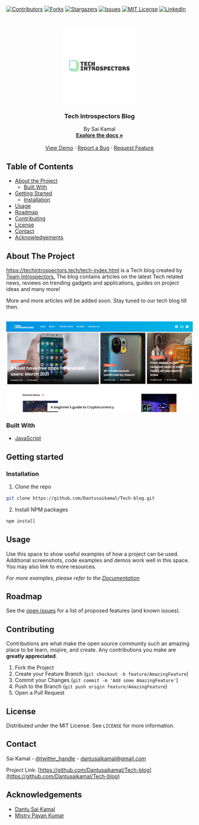 
[![Contributors][contributors-shield]][contributors-url]
[![Forks][forks-shield]][forks-url]
[![Stargazers][stars-shield]][stars-url]
[![Issues][issues-shield]][issues-url]
[![MIT License][license-shield]][license-url]
[![LinkedIn][linkedin-shield]][linkedin-url]

<!-- PROJECT LOGO -->
<br />
<p align="center">
  <a href="https://github.com/Dantusaikamal/Tech-blog">
    <img src="images/logo-black.png" alt="Logo" width="200" height="200">
  </a>

  <h3 align="center">Tech Introspectors Blog</h3>

  <p align="center">
    By Sai Kamal
    <br>
    <a href="https://github.com/Dantusaikamal/Tech-blog"><strong>Explore the docs »</strong></a>
    <br />
    <br />
    <a href="https://github.com/Dantusaikamal/Tech-blog">View Demo</a>
    ·
    <a href="https://github.com/Dantusaikamal/Tech-blog/issues">Report a Bug</a>
    ·
    <a href="https://github.com/Dantusaikamal/Tech-blog/issues">Request Feature</a>
  </p>
</p>



<!-- TABLE OF CONTENTS -->
## Table of Contents

* [About the Project](#about-the-project)
  * [Built With](#built-with)
* [Getting Started](#getting-started)
  * [Installation](#installation)
* [Usage](#usage)
* [Roadmap](#roadmap)
* [Contributing](#contributing)
* [License](#license)
* [Contact](#contact)
* [Acknowledgements](#acknowledgements)



<!-- ABOUT THE PROJECT -->
## About The Project

https://techintrospectors.tech/tech-index.html is a Tech blog created by <a href="https://www.youtube.com/channel/UCQV5B4b-PIXkzQq7XUSR_2A">Team Introspectors.<a> The blog contains articles on the latest Tech related news, reviews on trending gadgets and applications, guides on project ideas and many more!
  
  More and more articles will be added soon. Stay tuned to our tech blog till then.
<br><br>

![alt text](https://github.com/Dantusaikamal/Tech-blog/blob/main/images/version/version1.PNG?raw=true)



### Built With

* [JavaScript](https://github.com/topics/javascript)


## Getting started

### Installation

1. Clone the repo
```sh
git clone https://github.com/Dantusaikamal/Tech-blog.git
```
2. Install NPM packages
```sh
npm install
```


<!-- USAGE EXAMPLES -->
## Usage

Use this space to show useful examples of how a project can be used. Additional screenshots, code examples and demos work well in this space. You may also link to more resources.

_For more examples, please refer to the [Documentation](https://example.com)_



<!-- ROADMAP -->
## Roadmap

See the [open issues](https://github.com/Dantusaikamal/Tech-blog/issues) for a list of proposed features (and known issues).



<!-- CONTRIBUTING -->
## Contributing

Contributions are what make the open source community such an amazing place to be learn, inspire, and create. Any contributions you make are **greatly appreciated**.

1. Fork the Project
2. Create your Feature Branch (`git checkout -b feature/AmazingFeature`)
3. Commit your Changes (`git commit -m 'Add some AmazingFeature'`)
4. Push to the Branch (`git push origin feature/AmazingFeature`)
5. Open a Pull Request



<!-- LICENSE -->
## License

Distributed under the MIT License. See `LICENSE` for more information.



<!-- CONTACT -->
## Contact

Sai Kamal - [@twitter_handle](https://twitter.com/Saikamaldantu) - dantusaikamal@gmail.com

Project Link: [https://github.com/Dantusaikamal/Tech-blog](https://github.com/Dantusaikamal/Tech-blog)



<!-- ACKNOWLEDGEMENTS -->
## Acknowledgements

* [Dantu Sai Kamal](https://github.com/Dantusaikamal)
* [Mistry Pavan Kumar](https://github.com/mg143pavankumar)




<!-- MARKDOWN LINKS & IMAGES -->
<!-- https://www.markdownguide.org/basic-syntax/#reference-style-links -->
[contributors-shield]: https://img.shields.io/github/contributors/Dantusaikamal/Tech-blog.svg?style=flat-square
[contributors-url]: https://github.com/Dantusaikamal/Tech-blog/graphs/contributors
[forks-shield]: https://img.shields.io/github/forks/Dantusaikamal/Tech-blog.svg?style=flat-square
[forks-url]: https://github.com/Dantusaikamal/Tech-blog/network/members
[stars-shield]: https://img.shields.io/github/stars/Dantusaikamal/Tech-blog.svg?style=flat-square
[stars-url]: https://github.com/Dantusaikamal/Tech-blog/stargazers
[issues-shield]: https://img.shields.io/github/issues/Dantusaikamal/Tech-blog.svg?style=flat-square
[issues-url]: https://github.com/Dantusaikamal/Tech-blog/issues
[license-shield]: https://img.shields.io/github/license/Dantusaikamal/Tech-blog.svg?style=flat-square
[license-url]: https://github.com/Dantusaikamal/Tech-blog/blob/master/LICENSE.txt
[linkedin-shield]: https://img.shields.io/badge/-LinkedIn-black.svg?style=flat-square&logo=linkedin&colorB=555
[linkedin-url]: https://linkedin.com/in/Dantu-Sai-Kamal
[product-screenshot]: images/screenshot.png
